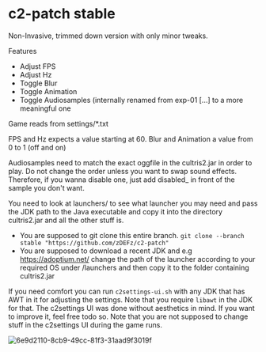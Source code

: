 # c2-patch stable

Non-Invasive, trimmed down version with only minor tweaks. 

Features
- Adjust FPS
- Adjust Hz
- Toggle Blur
- Toggle Animation
- Toggle Audiosamples (internally renamed from exp-01 [...] to a more meaningful one

Game reads from settings/*.txt

FPS and Hz expects a value starting at 60.
Blur and Animation a value from 0 to 1 (off and on)

Audiosamples need to match the exact oggfile in the cultris2.jar in order to play. Do not change the order unless you want to swap sound effects.
Therefore, if you wanna disable one, just add disabled_ in front of the sample you don't want.

You need to look at launchers/ to see what launcher you may need and pass the JDK path to the Java executable and copy it into the directory cultris2.jar and all the other stuff is.

- You are supposed to git clone this entire branch. `git clone --branch stable "https://github.com/zDEFz/c2-patch"`
- You are supposed to download a recent JDK and e.g https://adoptium.net/ change the path of the launcher according to your required OS under /launchers and then copy it to the folder containing cultris2.jar

If you need comfort you can run `c2settings-ui.sh` with any JDK that has AWT in it for adjusting the settings. Note that you require `libawt` in the JDK for that.
The c2settings UI was done without aesthetics in mind. If you want to improve it, feel free todo so.
Note that you are not supposed to change stuff in the c2settings UI during the game runs. 

![6e9d2110-8cb9-49cc-81f3-31aad9f3019f](https://github.com/zDEFz/c2-patch/assets/24463722/8ee34edc-7941-4401-ad95-cc4647f2973d)
